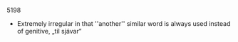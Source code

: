 5198

- Extremely irregular in that ''another'' similar word is always used instead of genitive, „til sjávar“
